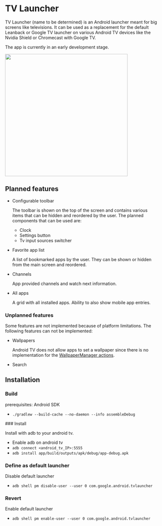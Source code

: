# TV Launcher

TV Launcher (name to be determined) is an Android launcher meant for big screens like televisions. It can be used as a
replacement for the default Leanback or Google TV launcher on various Android TV devices like the Nvidia Shield or
Chromecast with Google TV.

The app is currently in an early development stage.

<img src="https://user-images.githubusercontent.com/2305178/186512479-e94bf85d-ac09-4f9d-b54e-24bcf43c82da.png" height="400" />

## Planned features

- Configurable toolbar

  The toolbar is shown on the top of the screen and contains various items that can be hidden and reordered by the user.
  The planned components that can be used are:

    - Clock
    - Settings button
    - Tv input sources switcher

- Favorite app list

  A list of bookmarked apps by the user. They can be shown or hidden from the main screen and reordered.

- Channels

  App provided channels and watch next information.

- All apps

  A grid with all installed apps. Ability to also show mobile app entries.

### Unplanned features

Some features are not implemented because of platform limitations. The following features can not be implemented:

- Wallpapers

  Android TV does not allow apps to set a wallpaper since there is no implementation for the
  [WallpaperManager actions](https://developer.android.com/reference/android/app/WallpaperManager.html).

- Search
## Installation

### Build

prerequisites: Android SDK
- `./gradlew --build-cache --no-daemon --info assembleDebug`

### Install

Install with adb to your android tv.
- Enable adb on android tv
- `adb connect <android_tv_IP>:5555`
- `adb install app/build/outputs/apk/debug/app-debug.apk`

### Define as default launcher

Disable default launcher
- `adb shell pm disable-user --user 0 com.google.android.tvlauncher`


### Revert
Enable default launcher
- `adb shell pm enable-user --user 0 com.google.android.tvlauncher`

